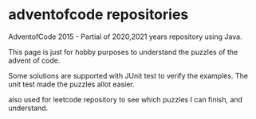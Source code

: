 # adventofcode repositories
AdventofCode 2015 - Partial of 2020,2021 years repository using Java.

This page is just for hobby purposes to understand the puzzles of the advent of code.

Some solutions are supported with JUnit test to verify the examples.
The unit test made the puzzles allot easier.

also used for leetcode repository to see which puzzles I can finish, and understand.
